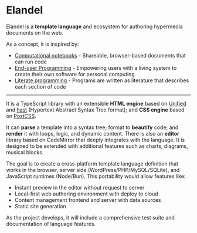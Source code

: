 # Elandel

Elandel is a **template language** and ecosystem for authoring hypermedia documents on the web.

As a concept, it is inspired by:

- [Computational notebooks](https://maggieappleton.com/computational-notebooks) - Shareable, browser-based documents that can run code
- [End-user Programming](https://www.inkandswitch.com/end-user-programming/) - Empowering users with a living system to create their own software for personal computing
- [Literate programming](https://en.wikipedia.org/wiki/Literate_programming) - Programs are written as literature that describes each section of code

---

It is a TypeScript library with an extensible **HTML engine** based on [Unified](https://unifiedjs.com/) and [hast](https://github.com/syntax-tree/hast) (Hypertext Abstract Syntax Tree format); and **CSS engine** based on [PostCSS](https://github.com/postcss/postcss).

It can **parse** a template into a syntax tree; format to **beautify** code; and **render** it with loops, logic, and dynamic content. There is also an **editor** library based on CodeMirror that deeply integrates with the language. It is designed to be extended with additional features such as charts, diagrams, musical blocks.

The goal is to create a cross-platform template language definition that works in the browser, server side (WordPress/PHP/MySQL/SQLite), and JavaScript runtimes (Node/Bun). This portability would allow features like:

- Instant preview in the editor without request to server
- Local-first web authoring environment with deploy to cloud
- Content management frontend and server with data sources
- Static site generation

As the project develops, it will include a comprehensive test suite and documentation of language features.
